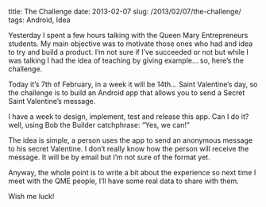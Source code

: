 title: The Challenge
date: 2013-02-07
slug: /2013/02/07/the-challenge/
tags: Android, Idea

Yesterday I spent a few hours talking with the Queen Mary Entrepreneurs students. My main objective was to motivate those ones who had and idea to try and build a product. I&#8217;m not sure if I&#8217;ve succeeded or not but while I was talking I had the idea of teaching by giving example&#8230; so, here&#8217;s the challenge.

Today it&#8217;s 7th of February, in a week it will be 14th&#8230; Saint Valentine&#8217;s day, so the challenge is to build an Android app that allows you to send a Secret Saint Valentine&#8217;s message.

I have a week to design, implement, test and release this app. Can I do it? well, using Bob the Builder catchphrase: &#8220;Yes, we can!&#8221;

The idea is simple, a person uses the app to send an anonymous message to his secret Valentine. I don&#8217;t really know how the person will receive the message. It will be by email but I&#8217;m not sure of the format yet.

Anyway, the whole point is to write a bit about the experience so next time I meet with the QME people, I&#8217;ll have some real data to share with them.

Wish me luck!
